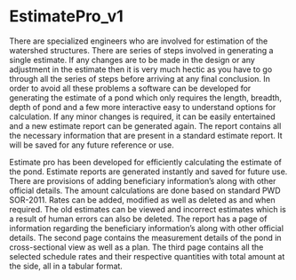 # EstimatePro_v1
 
There are specialized engineers who are involved for estimation of the watershed structures. There are series of steps involved in generating a single estimate. If any changes are to be made in the design or any adjustment in the estimate then it is very much hectic as you have to go through all the series of steps before arriving at any final conclusion. In order to avoid all these problems a software can be developed for generating the estimate of a pond which only requires the length, breadth, depth of pond and a few more interactive easy to understand options for calculation. If any minor changes is required, it can be easily entertained and a new estimate report can be generated again. The report contains all the necessary information that are present in a standard estimate report. It will be saved for any future reference or use.

Estimate pro has been developed for efficiently calculating the estimate of the pond. Estimate reports are generated instantly and saved for future use. There are provisions of adding beneficiary information’s along with other official details. The amount calculations are done based on standard PWD SOR-2011. Rates can be added, modified as well as deleted as and when required. The old estimates can be viewed and incorrect estimates which is a result of human errors can also be deleted. The report has a page of information regarding the beneficiary information’s along with other official details. The second page contains the measurement details of the pond in cross-sectional view as well as a plan. The third page contains all the selected schedule rates and their respective quantities with total amount at the side, all in a tabular format.
